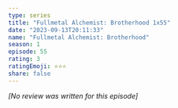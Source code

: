 ```yaml
---
type: series
title: "Fullmetal Alchemist: Brotherhood 1x55"
date: "2023-09-13T20:11:33"
name: "Fullmetal Alchemist: Brotherhood"
season: 1
episode: 55
rating: 3
ratingEmoji: ⭐️⭐️⭐️
share: false
---
```


*[No review was written for this episode]*
